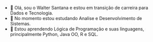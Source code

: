 - 👋 Olá, sou o Walter Santana e estou em transição de carreira para Dados e Tecnologia.
- 👀 No momento estou estudando Analise e Desenvolvimento de Sistemas.
- 🌱 Estou aprendendo Lógica de Programação e suas linguagens, principalmente Python, Java OO, R e SQL.

<!---
WalterSantana07/WalterSantana07 is a ✨ special ✨ repository because its `README.md` (this file) appears on your GitHub profile.
You can click the Preview link to take a look at your changes.
--->
